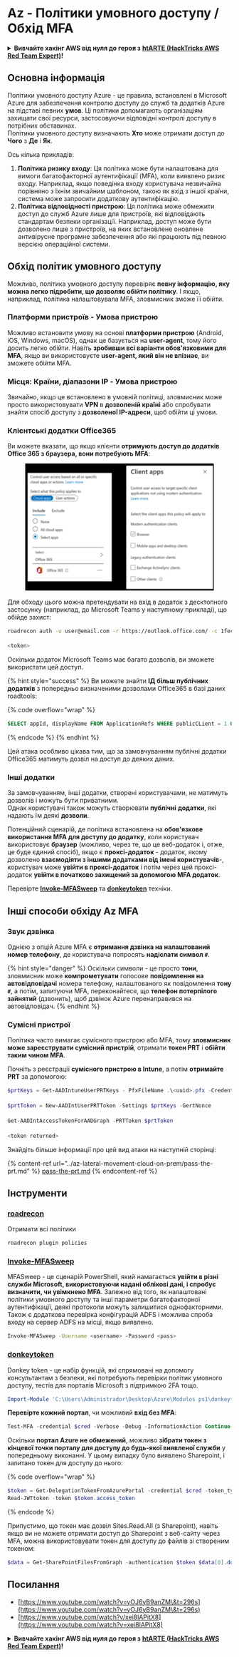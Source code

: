 # Az - Політики умовного доступу / Обхід MFA

<details>

<summary><strong>Вивчайте хакінг AWS від нуля до героя з</strong> <a href="https://training.hacktricks.xyz/courses/arte"><strong>htARTE (HackTricks AWS Red Team Expert)</strong></a><strong>!</strong></summary>

Інші способи підтримки HackTricks:

* Якщо ви хочете побачити вашу **компанію рекламовану в HackTricks** або **завантажити HackTricks у форматі PDF**, перевірте [**ПЛАНИ ПІДПИСКИ**](https://github.com/sponsors/carlospolop)!
* Отримайте [**офіційний PEASS & HackTricks мерч**](https://peass.creator-spring.com)
* Відкрийте для себе [**Сім'ю PEASS**](https://opensea.io/collection/the-peass-family), нашу колекцію ексклюзивних [**NFT**](https://opensea.io/collection/the-peass-family)
* **Приєднуйтесь до** 💬 [**групи Discord**](https://discord.gg/hRep4RUj7f) або [**групи telegram**](https://t.me/peass) або **слідкуйте** за нами на **Twitter** 🐦 [**@hacktricks_live**](https://twitter.com/hacktricks_live)**.**
* **Поділіться своїми хакерськими трюками, надсилайте PR до** [**HackTricks**](https://github.com/carlospolop/hacktricks) та [**HackTricks Cloud**](https://github.com/carlospolop/hacktricks-cloud) репозиторіїв.

</details>

## Основна інформація

Політики умовного доступу Azure - це правила, встановлені в Microsoft Azure для забезпечення контролю доступу до служб та додатків Azure на підставі певних **умов**. Ці політики допомагають організаціям захищати свої ресурси, застосовуючи відповідні контролі доступу в потрібних обставинах.\
Політики умовного доступу визначають **Хто** може отримати доступ до **Чого** з **Де** і **Як**.

Ось кілька прикладів:

1. **Політика ризику входу**: Ця політика може бути налаштована для вимоги багатофакторної аутентифікації (MFA), коли виявлено ризик входу. Наприклад, якщо поведінка входу користувача незвичайна порівняно з їхнім звичайним шаблоном, такою як вхід з іншої країни, система може запросити додаткову аутентифікацію.
2. **Політика відповідності пристрою**: Ця політика може обмежити доступ до служб Azure лише для пристроїв, які відповідають стандартам безпеки організації. Наприклад, доступ може бути дозволено лише з пристроїв, на яких встановлене оновлене антивірусне програмне забезпечення або які працюють під певною версією операційної системи.

## Обхід політик умовного доступу

Можливо, політика умовного доступу перевіряє **певну інформацію, яку можна легко підробити, що дозволяє обійти політику**. І якщо, наприклад, політика налаштовувала MFA, зловмисник зможе її обійти.

### Платформи пристроїв - Умова пристрою

Можливо встановити умову на основі **платформи пристрою** (Android, iOS, Windows, macOS), однак це базується на **user-agent**, тому його досить легко обійти. Навіть **зробивши всі варіанти обов'язковими для MFA**, якщо ви використовуєте **user-agent, який він не впізнає**, ви зможете обійти MFA.

### Місця: Країни, діапазони IP - Умова пристрою

Звичайно, якщо це встановлено в умовній політиці, зловмисник може просто використовувати **VPN** в **дозволеній країні** або спробувати знайти спосіб доступу з **дозволеної IP-адреси**, щоб обійти ці умови.

### Клієнтські додатки Office365

Ви можете вказати, що якщо клієнти **отримують доступ до додатків Office 365 з браузера, вони потребують MFA**:

<figure><img src="../../../.gitbook/assets/image (129).png" alt=""><figcaption></figcaption></figure>

Для обходу цього можна претендувати на вхід в додаток з десктопного застосунку (наприклад, до Microsoft Teams у наступному прикладі), що обійде захист:
```bash
roadrecon auth -u user@email.com -r https://outlook.office.com/ -c 1fec8e78-bce4-4aaf-ab1b-5451cc387264 --tokrns-stdout

<token>
```
Оскільки додаток Microsoft Teams має багато дозволів, ви зможете використати цей доступ.

{% hint style="success" %}
Ви можете знайти **ІД більш публічних додатків** з попередньо визначеними дозволами Office365 в базі даних roadtools:

{% code overflow="wrap" %}
```sql
SELECT appId, displayName FROM ApplicationRefs WHERE publicCLient = 1 ORDER BY displayName ASC
```
{% endcode %}
{% endhint %}

Цей атака особливо цікава тим, що за замовчуванням публічні додатки Office365 матимуть дозвіл на доступ до деяких даних.

### Інші додатки

За замовчуванням, інші додатки, створені користувачами, не матимуть дозволів і можуть бути приватними.\
Однак користувачі також можуть створювати **публічні** **додатки**, які надають їм деякі **дозволи**.

Потенційний сценарій, де політика встановлена на **обов'язкове використання MFA для доступу до додатку**, коли користувач використовує **браузер** (можливо, через те, що це веб-додаток і, отже, це буде єдиний спосіб), якщо є **проксі-додаток** - додаток, якому дозволено **взаємодіяти з іншими додатками від імені користувачів**-, користувач може **увійти в проксі-додаток** і потім через цей проксі-додаток **увійти в початково захищений за допомогою MFA додаток**.

Перевірте [**Invoke-MFASweep**](az-conditional-access-policies-mfa-bypass.md#invoke-mfasweep) та [**donkeytoken**](az-conditional-access-policies-mfa-bypass.md#donkeytoken) техніки.

## Інші способи обхіду Az MFA

### Звук дзвінка

Однією з опцій Azure MFA є **отримання дзвінка на налаштований номер телефону**, де користувача попросять **надіслати символ `#`**.

{% hint style="danger" %}
Оскільки символи - це просто **тони**, зловмисник може **компрометувати** голосове **повідомлення на автовідповідачі** номера телефону, налаштованого як повідомлення **тону `#`**, а потім, запитуючи MFA, переконайтеся, що **телефон потерпілого зайнятий** (дзвонить), щоб дзвінок Azure перенаправився на автовідповідач.
{% endhint %}

### Сумісні пристрої

Політика часто вимагає сумісного пристрою або MFA, тому **зловмисник може зареєструвати сумісний пристрій**, отримати **токен PRT** і **обійти таким чином MFA**.

Почніть з реєстрації **сумісного пристрою в Intune**, а потім **отримайте PRT** за допомогою:
```powershell
$prtKeys = Get-AADIntuneUserPRTKeys - PfxFileName .\<uuid>.pfx -Credentials $credentials

$prtToken = New-AADIntUserPRTToken -Settings $prtKeys -GertNonce

Get-AADIntAccessTokenForAADGraph -PRTToken $prtToken

<token returned>
```
Знайдіть більше інформації про цей вид атаки на наступній сторінці:

{% content-ref url="../az-lateral-movement-cloud-on-prem/pass-the-prt.md" %}
[pass-the-prt.md](../az-lateral-movement-cloud-on-prem/pass-the-prt.md)
{% endcontent-ref %}

## Інструменти

### [roadrecon](https://github.com/dirkjanm/ROADtools)

Отримати всі політики
```bash
roadrecon plugin policies
```
### [Invoke-MFASweep](https://github.com/dafthack/MFASweep)

MFASweep - це сценарій PowerShell, який намагається **увійти в різні служби Microsoft, використовуючи надані облікові дані, і спробує визначити, чи увімкнено MFA**. Залежно від того, як налаштовані політики умовного доступу та інші параметри багатофакторної аутентифікації, деякі протоколи можуть залишитися однофакторними. Також є додаткова перевірка конфігурацій ADFS і можлива спроба входу на сервер ADFS на місці, якщо виявлено.
```bash
Invoke-MFASweep -Username <username> -Password <pass>
```
### [donkeytoken](https://github.com/silverhack/donkeytoken)

Donkey token - це набір функцій, які спрямовані на допомогу консультантам з безпеки, які потребують перевірки політик умовного доступу, тестів для порталів Microsoft з підтримкою 2FA тощо.
```powershell
Import-Module 'C:\Users\Administrador\Desktop\Azure\Modulos ps1\donkeytoken' -Force
```
**Перевірте кожний портал**, чи можливий **вхід без MFA**:
```powershell
Test-MFA -credential $cred -Verbose -Debug -InformationAction Continue
```
Оскільки **портал Azure** **не обмежений**, можливо **зібрати токен з кінцевої точки порталу для доступу до будь-якої виявленої служби** у попередньому виконанні. У цьому випадку було виявлено Sharepoint, і запитано токен для доступу до нього:

{% code overflow="wrap" %}
```powershell
$token = Get-DelegationTokenFromAzurePortal -credential $cred -token_type microsoft.graph -extension_type Microsoft_Intune
Read-JWTtoken -token $token.access_token
```
{% endcode %}


Припустимо, що токен має дозвіл Sites.Read.All (з Sharepoint), навіть якщо ви не можете отримати доступ до Sharepoint з веб-сайту через MFA, можна використовувати токен для доступу до файлів зі створеним токеном:
```powershell
$data = Get-SharePointFilesFromGraph -authentication $token $data[0].downloadUrl
```
## Посилання

* [https://www.youtube.com/watch?v=yOJ6yB9anZM\&t=296s](https://www.youtube.com/watch?v=yOJ6yB9anZM\&t=296s)
* [https://www.youtube.com/watch?v/xei8lAPitX8](https://www.youtube.com/watch?v=xei8lAPitX8)

<details>

<summary><strong>Вивчайте хакінг AWS від нуля до героя з</strong> <a href="https://training.hacktricks.xyz/courses/arte"><strong>htARTE (HackTricks AWS Red Team Expert)</strong></a><strong>!</strong></summary>

Інші способи підтримки HackTricks:

* Якщо ви хочете побачити вашу **компанію рекламовану на HackTricks** або **завантажити HackTricks у форматі PDF**, перевірте [**ПЛАНИ ПІДПИСКИ**](https://github.com/sponsors/carlospolop)!
* Отримайте [**офіційний PEASS & HackTricks мерч**](https://peass.creator-spring.com)
* Відкрийте для себе [**Сім'ю PEASS**](https://opensea.io/collection/the-peass-family), нашу колекцію ексклюзивних [**NFT**](https://opensea.io/collection/the-peass-family)
* **Приєднуйтесь до** 💬 [**групи Discord**](https://discord.gg/hRep4RUj7f) або [**групи Telegram**](https://t.me/peass) або **слідкуйте** за нами на **Twitter** 🐦 [**@hacktricks_live**](https://twitter.com/hacktricks_live)**.**
* **Поділіться своїми хакерськими трюками, надсилайте PR до** [**HackTricks**](https://github.com/carlospolop/hacktricks) та [**HackTricks Cloud**](https://github.com/carlospolop/hacktricks-cloud) репозиторіїв.

</details>

